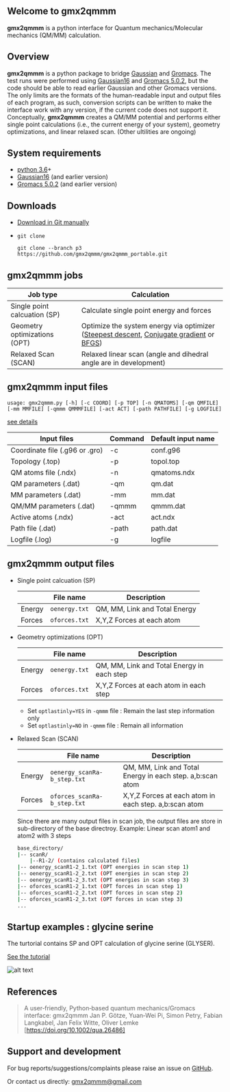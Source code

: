 ## Welcome to gmx2qmmm

**gmx2qmmm** is a python interface for Quantum mechanics/Molecular mechanics (QM/MM) calculation.
 

## Overview

**gmx2qmmm** is a python package to bridge [Gaussian] and [Gromacs]. The test runs were performed using [Gaussian16] and [Gromacs 5.0.2], but the code should be able to read earlier Gaussian and other Gromacs versions. The only limits are the formats of the human-readable input and output files of each program, as such, conversion scripts can be written to make the interface work with any version, if the current code does not support it.
Conceptually, **gmx2qmmm** creates a QM/MM potential and performs either single point calculations (i.e., the current energy of your system), geometry optimizations, and linear relaxed scan. (Other ultilities are ongoing)

## System requirements
 - [python 3.6]+
 - [Gaussian16] (and earlier version)
 - [Gromacs 5.0.2] (and earlier version)

## Downloads

- [Download in Git manually](https://github.com/gmx2qmmm/gmx2qmmm_portable)
- `git clone`
     
     ```
     git clone --branch p3 	https://github.com/gmx2qmmm/gmx2qmmm_portable.git
     ```
     
## **gmx2qmmm** jobs

|Job type|Calculation|
| --- | --- |
|Single point calcuation (SP)|Calculate single point energy and forces|
|Geometry optimizations (OPT)|Optimize the system energy via optimizer ([Steepest descent], [Conjugate gradient] or [BFGS])|
|Relaxed Scan (SCAN)|Relaxed linear scan (angle and dihedral angle are in development)|

[Steepest descent]:<https://en.wikipedia.org/wiki/Gradient_descent>
[Conjugate gradient]:<https://en.wikipedia.org/wiki/Conjugate_gradient_method>
[BFGS]:<https://en.wikipedia.org/wiki/Broyden%E2%80%93Fletcher%E2%80%93Goldfarb%E2%80%93Shanno_algorithm>

## **gmx2qmmm** input files

```
usage: gmx2qmmm.py [-h] [-c COORD] [-p TOP] [-n QMATOMS] [-qm QMFILE][-mm MMFILE] [-qmmm QMMMFILE] [-act ACT] [-path PATHFILE] [-g LOGFILE]
```

[see details](input_params/input_params)

|Input files|Command|Default input name|
| ------ | ------ | ------ |
|Coordinate file (.g96 or .gro)|-c|conf.g96|
|Topology (.top)|-p|topol.top|
|QM atoms file (.ndx)|-n|qmatoms.ndx|
|QM parameters (.dat)|-qm|qm.dat|
|MM parameters (.dat)|-mm|mm.dat|
|QM/MM parameters (.dat)|-qmmm|qmmm.dat|
|Active atoms (.ndx)|-act|act.ndx|
|Path file (.dat)|-path|path.dat|
|Logfile (.log)|-g|logfile|

## **gmx2qmmm** output files

- Single point calcuation (SP)

   ||File name|Description|
   |---|---|---|
   |Energy|`oenergy.txt` |QM, MM, Link and Total Energy|
   |Forces|`oforces.txt` |X,Y,Z Forces at each atom|

- Geometry optimizations (OPT)

   ||File name|Description|
   |---|---|---|
   |Energy|`oenergy.txt` |QM, MM, Link and Total Energy in each step|
   |Forces|`oforces.txt` |X,Y,Z Forces at each atom in each step|
   
   - Set `optlastinly=YES` in `-qmmm` file : Remain the last step information only
   - Set `optlastinly=NO` in `-qmmm` file : Remain all information


- Relaxed Scan (SCAN)

   ||File name|Description|
   |---|---|---|
   |Energy|`oenergy_scanRa-b_step.txt` |QM, MM, Link and Total Energy in each step. a,b:scan atom|
   |Forces|`oforces_scanRa-b_step.txt` |X,Y,Z Forces at each atom in each step. a,b:scan atom|

    Since there are many output files in scan job, the output files are store in sub-directory of the base directroy.
    Example: Linear scan atom1 and atom2 with 3 steps
    ```bash
    base_directory/
    |-- scanR/
        |--R1-2/ (contains calculated files)
    |-- oenergy_scanR1-2_1.txt (OPT energies in scan step 1)
    |-- oenergy_scanR1-2_2.txt (OPT energies in scan step 2)
    |-- oenergy_scanR1-2_3.txt (OPT energies in scan step 3)
    |-- oforces_scanR1-2_1.txt (OPT forces in scan step 1)
    |-- oforces_scanR1-2_2.txt (OPT forces in scan step 2)
    |-- oforces_scanR1-2_3.txt (OPT forces in scan step 3)
    ...
    ```


## Startup examples : glycine serine
 
The turtorial contains SP and OPT calculation of glycine serine (GLYSER).

[See the tutorial](example)

![alt text](https://github.com/gmx2qmmm/gmx2qmmm_portable/blob/master/example/glyser.png?raw=true)



## References

> A user‐friendly, Python‐based quantum mechanics/Gromacs interface: gmx2qmmm
> Jan P. Götze, Yuan‐Wei Pi, Simon Petry, Fabian Langkabel,  Jan Felix Witte, Oliver Lemke
> [https://doi.org/10.1002/qua.26486]

## Support and development
For bug reports/suggestions/complaints please raise an issue on [GitHub].

Or contact us directly: [gmx2qmmm@gmail.com]
 
[python 2.7]:<https://www.python.org/download/releases/2.7>
[python 3.6]:<https://docs.python.org/3.6>
[Gaussian16]:<https://gaussian.com/gaussian16/>
[Gromacs 5.0.2]:<http://www.gromacs.org>
[Gaussian]:<https://gaussian.com/gaussian16/>
[Gromacs]:<http://www.gromacs.org>
[GitHub]:<https://github.com/gmx2qmmm/gmx2qmmm_portable/issues>
[gmx2qmmm@gmail.com]:<mailto:gmx2qmmm@gmail.com>
[gmx2qmmm reference]:<https://drive.google.com/file/d/1B6YNfCFRB4jqweVABamPQWlgziFlNIDK/view?usp=sharing>
[https://doi.org/10.1002/qua.26486]:<https://doi.org/10.1002/qua.26486>
 
<!--You can use the [editor on GitHub](https://github.com/gmx2qmmm/gmx2qmmm_io/edit/gh-pages/index.md) to maintain and preview the content for your website in Markdown files.-->

<!--Whenever you commit to this repository, GitHub Pages will run [Jekyll](https://jekyllrb.com/) to rebuild the pages in your site, from the content in your Markdown files.-->

<!--For more details see [GitHub Flavored Markdown](https://guides.github.com/features/mastering-markdown/).-->

<!--### Jekyll Themes-->

<!--Your Pages site will use the layout and styles from the Jekyll theme you have selected in your [repository settings](https://github.com/gmx2qmmm/gmx2qmmm_io/settings). The name of this theme is saved in the Jekyll `_config.yml` configuration file.-->

<!--### Support or Contact-->

<!--Having trouble with Pages? Check out our [documentation](https://docs.github.com/categories/github-pages-basics/) or [contact support](https://github.com/contact) and we’ll help you sort it out.-->
